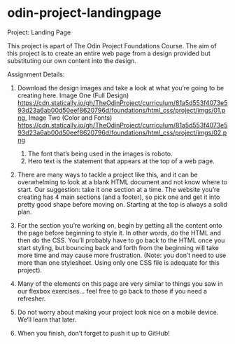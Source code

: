 # odin-project-landingpage
Project: Landing Page 

This project is apart of The Odin Project Foundations Course. The aim of this project is to create an entire web page from a design provided but substituting our own content into the design.

Assignment Details:

1. Download the design images and take a look at what you’re going to be creating here. Image One (Full Design) <https://cdn.statically.io/gh/TheOdinProject/curriculum/81a5d553f4073e593d23a6ab00d50eef8620796d/foundations/html_css/project/imgs/01.png>, Image Two (Color and Fonts) <https://cdn.statically.io/gh/TheOdinProject/curriculum/81a5d553f4073e593d23a6ab00d50eef8620796d/foundations/html_css/project/imgs/02.png>
    1. The font that’s being used in the images is roboto.
    2. Hero text is the statement that appears at the top of a web page.

2. There are many ways to tackle a project like this, and it can be overwhelming to look at a blank HTML document and not know where to start. Our suggestion: take it one section at a time. The website you’re creating has 4 main sections (and a footer), so pick one and get it into pretty good shape before moving on. Starting at the top is always a solid plan.

3. For the section you’re working on, begin by getting all the content onto the page before beginning to style it. In other words, do the HTML and then do the CSS. You’ll probably have to go back to the HTML once you start styling, but bouncing back and forth from the beginning will take more time and may cause more frustration. (Note: you don’t need to use more than one stylesheet. Using only one CSS file is adequate for this project).

4. Many of the elements on this page are very similar to things you saw in our flexbox exercises… feel free to go back to those if you need a refresher.

5. Do not worry about making your project look nice on a mobile device. We’ll learn that later.

6. When you finish, don’t forget to push it up to GitHub!
